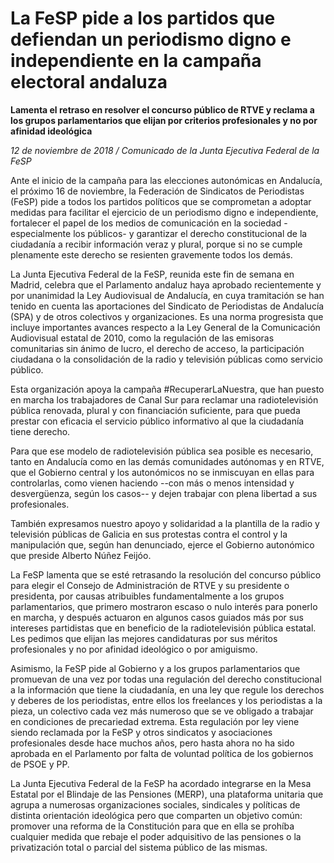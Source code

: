 # La FeSP pide a los partidos que defiendan un periodismo digno e independiente en la campaña electoral andaluza

**Lamenta el retraso en resolver el concurso público de RTVE y reclama a los grupos parlamentarios que elijan por criterios profesionales y no por afinidad ideológica**

*12 de noviembre de 2018 / Comunicado de la Junta Ejecutiva Federal de la FeSP*

Ante el inicio de la campaña para las elecciones autonómicas en Andalucía, el próximo 16 de noviembre, la Federación de Sindicatos de Periodistas (FeSP) pide a todos los partidos políticos que se comprometan a adoptar medidas para facilitar el ejercicio de un periodismo digno e independiente, fortalecer el papel de los medios de comunicación en la sociedad -especialmente los públicos- y garantizar el derecho constitucional de la ciudadanía a recibir información veraz y plural, porque si no se cumple plenamente este derecho se resienten gravemente todos los demás.

La Junta Ejecutiva Federal de la FeSP, reunida este fin de semana en Madrid, celebra que el Parlamento andaluz haya aprobado recientemente y por unanimidad la Ley Audiovisual de Andalucía, en cuya tramitación se han tenido en cuenta las aportaciones del Sindicato de Periodistas de Andalucía (SPA) y de otros colectivos y organizaciones. Es una norma progresista que incluye importantes avances respecto a la Ley General de la Comunicación Audiovisual estatal de 2010, como la regulación de las emisoras comunitarias sin ánimo de lucro, el derecho de acceso, la participación ciudadana o la consolidación de la radio y televisión públicas como servicio público.

Esta organización apoya la campaña #RecuperarLaNuestra, que han puesto en marcha los trabajadores de Canal Sur para reclamar una radiotelevisión pública renovada, plural y con financiación suficiente, para que pueda prestar con eficacia el servicio público informativo al que la ciudadanía tiene derecho.

Para que ese modelo de radiotelevisión pública sea posible es necesario, tanto en Andalucía como en las demás comunidades autónomas y en RTVE, que el Gobierno central y los autonómicos no se inmiscuyan en ellas para controlarlas, como vienen haciendo --con más o menos intensidad y desvergüenza, según los casos-- y dejen trabajar con plena libertad a sus profesionales.

También expresamos nuestro apoyo y solidaridad a la plantilla de la radio y televisión públicas de Galicia en sus protestas contra el control y la manipulación que, según han denunciado, ejerce el Gobierno autonómico que preside Alberto Núñez Feijóo.

La FeSP lamenta que se esté retrasando la resolución del concurso público para elegir el Consejo de Administración de RTVE y su presidente o presidenta, por causas atribuibles fundamentalmente a los grupos parlamentarios, que primero mostraron escaso o nulo interés para ponerlo en marcha, y después actuaron en algunos casos guiados más por sus intereses partidistas que en beneficio de la radiotelevisión pública estatal. Les pedimos que elijan las mejores candidaturas por sus méritos profesionales y no por afinidad ideológico o por amiguismo.

Asimismo, la FeSP pide al Gobierno y a los grupos parlamentarios que promuevan de una vez por todas una regulación del derecho constitucional a la información que tiene la ciudadanía, en una ley que regule los derechos y deberes de los periodistas, entre ellos los freelances y los periodistas a la pieza, un colectivo cada vez más numeroso que se ve obligado a trabajar en condiciones de precariedad extrema. Esta regulación por ley viene siendo reclamada por la FeSP y otros sindicatos y asociaciones profesionales desde hace muchos años, pero hasta ahora no ha sido aprobada en el Parlamento por falta de voluntad política de los gobiernos de PSOE y PP.

La Junta Ejecutiva Federal de la FeSP ha acordado integrarse en la Mesa Estatal por el Blindaje de las Pensiones (MERP), una plataforma unitaria que agrupa a numerosas organizaciones sociales, sindicales y políticas de distinta orientación ideológica pero que comparten un objetivo común: promover una reforma de la Constitución para que en ella se prohíba cualquier medida que rebaje el poder adquisitivo de las pensiones o la privatización total o parcial del sistema público de las mismas.
